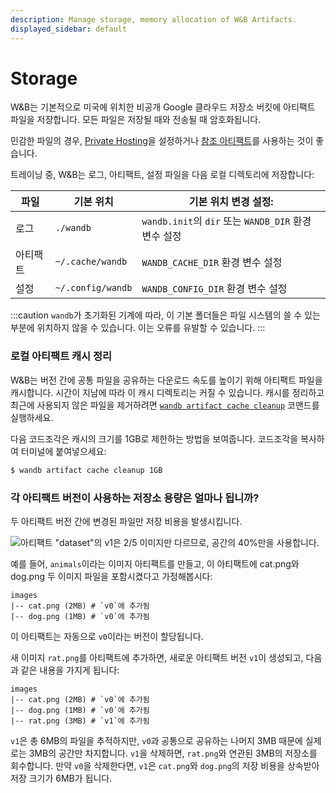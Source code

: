 ```yaml
---
description: Manage storage, memory allocation of W&B Artifacts.
displayed_sidebar: default
---
```


# Storage

<head>
    <title>아티팩트 저장소</title>
</head>

W&B는 기본적으로 미국에 위치한 비공개 Google 클라우드 저장소 버킷에 아티팩트 파일을 저장합니다. 모든 파일은 저장될 때와 전송될 때 암호화됩니다.

민감한 파일의 경우, [Private Hosting](../hosting/intro.md)을 설정하거나 [참조 아티팩트](./track-external-files.md)를 사용하는 것이 좋습니다.

트레이닝 중, W&B는 로그, 아티팩트, 설정 파일을 다음 로컬 디렉토리에 저장합니다:

| 파일      | 기본 위치          | 기본 위치 변경 설정:                                              |
| --------- | ----------------- | ----------------------------------------------------------------- |
| 로그      | `./wandb`         | `wandb.init`의 `dir` 또는 `WANDB_DIR` 환경 변수 설정              |
| 아티팩트 | `~/.cache/wandb`  | `WANDB_CACHE_DIR` 환경 변수 설정                                   |
| 설정      | `~/.config/wandb` | `WANDB_CONFIG_DIR` 환경 변수 설정                                  |


:::caution
`wandb`가 초기화된 기계에 따라, 이 기본 폴더들은 파일 시스템의 쓸 수 있는 부분에 위치하지 않을 수 있습니다. 이는 오류를 유발할 수 있습니다.
:::

### 로컬 아티팩트 캐시 정리

W&B는 버전 간에 공통 파일을 공유하는 다운로드 속도를 높이기 위해 아티팩트 파일을 캐시합니다. 시간이 지남에 따라 이 캐시 디렉토리는 커질 수 있습니다. 캐시를 정리하고 최근에 사용되지 않은 파일을 제거하려면 [`wandb artifact cache cleanup`](../../ref/cli/wandb-artifact/wandb-artifact-cache/README.md) 코맨드를 실행하세요.

다음 코드조각은 캐시의 크기를 1GB로 제한하는 방법을 보여줍니다. 코드조각을 복사하여 터미널에 붙여넣으세요:

```bash
$ wandb artifact cache cleanup 1GB
```

### 각 아티팩트 버전이 사용하는 저장소 용량은 얼마나 됩니까?

두 아티팩트 버전 간에 변경된 파일만 저장 비용을 발생시킵니다.

![아티팩트 "dataset"의 v1은 2/5 이미지만 다르므로, 공간의 40%만을 사용합니다.](@site/static/images/artifacts/artifacts-dedupe.PNG)

예를 들어, `animals`이라는 이미지 아티팩트를 만들고, 이 아티팩트에 cat.png와 dog.png 두 이미지 파일을 포함시켰다고 가정해봅시다:

```
images
|-- cat.png (2MB) # `v0`에 추가됨
|-- dog.png (1MB) # `v0`에 추가됨
```

이 아티팩트는 자동으로 `v0`이라는 버전이 할당됩니다.

새 이미지 `rat.png`를 아티팩트에 추가하면, 새로운 아티팩트 버전 `v1`이 생성되고, 다음과 같은 내용을 가지게 됩니다:

```
images
|-- cat.png (2MB) # `v0`에 추가됨
|-- dog.png (1MB) # `v0`에 추가됨
|-- rat.png (3MB) # `v1`에 추가됨
```

`v1`은 총 6MB의 파일을 추적하지만, `v0`과 공통으로 공유하는 나머지 3MB 때문에 실제로는 3MB의 공간만 차지합니다. `v1`을 삭제하면, `rat.png`와 연관된 3MB의 저장소를 회수합니다. 만약 `v0`을 삭제한다면, `v1`은 `cat.png`와 `dog.png`의 저장 비용을 상속받아 저장 크기가 6MB가 됩니다.